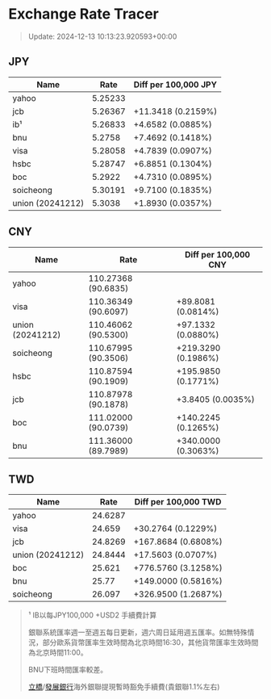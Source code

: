 # Exchange Rate Tracer

> Update: 2024-12-13 10:13:23.920593+00:00

## JPY

| Name             |    Rate | Diff per 100,000 JPY   |
|------------------|---------|------------------------|
| yahoo            | 5.25233 |                        |
| jcb              | 5.26367 | +11.3418 (0.2159%)     |
| ib¹              | 5.26833 | +4.6582 (0.0885%)      |
| bnu              | 5.2758  | +7.4692 (0.1418%)      |
| visa             | 5.28058 | +4.7839 (0.0907%)      |
| hsbc             | 5.28747 | +6.8851 (0.1304%)      |
| boc              | 5.2922  | +4.7310 (0.0895%)      |
| soicheong        | 5.30191 | +9.7100 (0.1835%)      |
| union (20241212) | 5.3038  | +1.8930 (0.0357%)      |

## CNY

| Name             | Rate                | Diff per 100,000 CNY   |
|------------------|---------------------|------------------------|
| yahoo            | 110.27368	(90.6835) |                        |
| visa             | 110.36349	(90.6097) | +89.8081 (0.0814%)     |
| union (20241212) | 110.46062	(90.5300) | +97.1332 (0.0880%)     |
| soicheong        | 110.67995	(90.3506) | +219.3290 (0.1986%)    |
| hsbc             | 110.87594	(90.1909) | +195.9850 (0.1771%)    |
| jcb              | 110.87978	(90.1878) | +3.8405 (0.0035%)      |
| boc              | 111.02000	(90.0739) | +140.2245 (0.1265%)    |
| bnu              | 111.36000	(89.7989) | +340.0000 (0.3063%)    |

## TWD

| Name             |    Rate | Diff per 100,000 TWD   |
|------------------|---------|------------------------|
| yahoo            | 24.6287 |                        |
| visa             | 24.659  | +30.2764 (0.1229%)     |
| jcb              | 24.8269 | +167.8684 (0.6808%)    |
| union (20241212) | 24.8444 | +17.5603 (0.0707%)     |
| boc              | 25.621  | +776.5760 (3.1258%)    |
| bnu              | 25.77   | +149.0000 (0.5816%)    |
| soicheong        | 26.097  | +326.9500 (1.2687%)    |


> ¹ IB以每JPY100,000 +USD2 手續費計算
>
> 銀聯系統匯率週一至週五每日更新，週六周日延用週五匯率。如無特殊情況，部分歐系貨幣匯率生效時間為北京時間16:30，其他貨幣匯率生效時間為北京時間11:00。
>
> BNU下班時間匯率較差。
>
> [立橋](https://www.wlbank.com.mo/uploads/ueditor/file/20181211/1544536513900230.pdf)/[發展銀行](https://www.mdb.com.mo/Service_Charges_20230728.pdf)海外銀聯提現暫時豁免手續費(貴銀聯1.1%左右)


